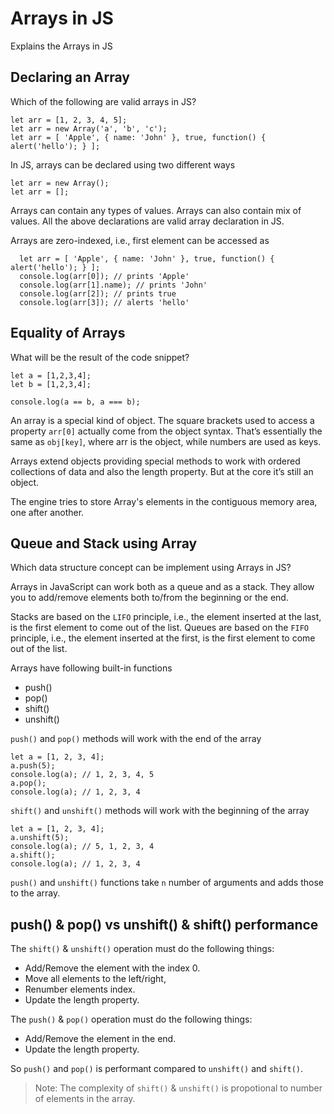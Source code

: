 # Arrays in JS
Explains the Arrays in JS

## Declaring an Array
Which of the following are valid arrays in JS?
```JS
let arr = [1, 2, 3, 4, 5];
let arr = new Array('a', 'b', 'c');
let arr = [ 'Apple', { name: 'John' }, true, function() { alert('hello'); } ];
```

In JS, arrays can be declared using two different ways
```JS
let arr = new Array();
let arr = [];
```

Arrays can contain any types of values. Arrays can also contain mix of values. All the above declarations are valid array declaration in JS.

Arrays are zero-indexed, i.e., first element can be accessed as 
```JS
  let arr = [ 'Apple', { name: 'John' }, true, function() { alert('hello'); } ];
  console.log(arr[0]); // prints 'Apple'
  console.log(arr[1].name); // prints 'John'
  console.log(arr[2]); // prints true
  console.log(arr[3]); // alerts 'hello'
```

## Equality of Arrays

What will be the result of the code snippet?
```JS
let a = [1,2,3,4];
let b = [1,2,3,4];

console.log(a == b, a === b);
```

An array is a special kind of object. The square brackets used to access a property `arr[0]` actually come from the object syntax. That’s essentially the same as `obj[key]`, where arr is the object, while numbers are used as keys.

Arrays extend objects providing special methods to work with ordered collections of data and also the length property. But at the core it’s still an object.

The engine tries to store Array's elements in the contiguous memory area, one after another.

## Queue and Stack using Array

Which data structure concept can be implement using Arrays in JS?

Arrays in JavaScript can work both as a queue and as a stack. They allow you to add/remove elements both to/from the beginning or the end.

Stacks are based on the `LIFO` principle, i.e., the element inserted at the last, is the first element to come out of the list. Queues are based on the `FIFO` principle, i.e., the element inserted at the first, is the first element to come out of the list.

Arrays have following built-in functions 
* push()
* pop()
* shift()
* unshift()

`push()` and `pop()` methods will work with the end of the array

```JS
let a = [1, 2, 3, 4];
a.push(5);
console.log(a); // 1, 2, 3, 4, 5
a.pop();
console.log(a); // 1, 2, 3, 4
```

`shift()` and `unshift()` methods will work with the beginning of the array

```JS
let a = [1, 2, 3, 4];
a.unshift(5);
console.log(a); // 5, 1, 2, 3, 4
a.shift();
console.log(a); // 1, 2, 3, 4
```

`push()` and `unshift()` functions take `n` number of arguments and adds those to the array. 

## push() & pop() vs unshift() & shift() performance

The `shift()` & `unshift()` operation must do the following things:
* Add/Remove the element with the index 0.
* Move all elements to the left/right, 
* Renumber elements index.
* Update the length property.

The `push()` & `pop()` operation must do the following things:
* Add/Remove the element in the end.
* Update the length property.

So `push()` and `pop()` is performant compared to `unshift()` and `shift()`.

> Note: The complexity of `shift()` & `unshift()` is propotional to number of elements in the array.